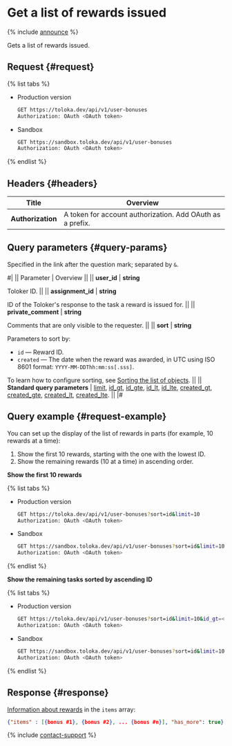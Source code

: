 # Get a list of rewards issued

{% include [announce](../_includes/announce.md) %}

Gets a list of rewards issued.

## Request {#request}

{% list tabs %}

- Production version

    ```bash
    GET https://toloka.dev/api/v1/user-bonuses
    Authorization: OAuth <OAuth token>
    ```

- Sandbox

    ```bash
    GET https://sandbox.toloka.dev/api/v1/user-bonuses
    Authorization: OAuth <OAuth token>
    ```

{% endlist %}

## Headers {#headers}

Title | Overview
----- | -----
**Authorization** | A token for account authorization. Add OAuth as a prefix.

## Query parameters {#query-params}

Specified in the link after the question mark; separated by `&`.

#|
|| Parameter | Overview ||
|| **user_id** | **string**

Toloker ID. ||
|| **assignment_id** | **string**

ID of the Toloker's response to the task a reward is issued for. ||
|| **private_comment** | **string**

Comments that are only visible to the requester. ||
|| **sort** | **string**

Parameters to sort by:

- `id` — Reward ID.
- `created` — The date when the reward was awarded, in UTC using ISO 8601 format: `YYYY-MM-DDThh:mm:ss[.sss]`.

To learn how to configure sorting, see [Sorting the list of objects](sorting.md). ||
|| **Standard query parameters** |
[limit](./standard-query-parameters.md#limit), [id_gt](./standard-query-parameters.md#id_gt), [id_gte](./standard-query-parameters.md#id_gte), [id_lt](./standard-query-parameters.md#id_lt), [id_lte](./standard-query-parameters.md#id_lte), [created_gt](./standard-query-parameters.md#created_gt), [created_gte](./standard-query-parameters.md#created_gte), [created_lt](./standard-query-parameters.md#created_lt), [created_lte](./standard-query-parameters.md#created_lte). ||
|#

## Query example {#request-example}

You can set up the display of the list of rewards in parts (for example, 10 rewards at a time):

1. Show the first 10 rewards, starting with the one with the lowest ID.
1. Show the remaining rewards (10 at a time) in ascending order.

**Show the first 10 rewards**

{% list tabs %}

- Production version

    ```bash
    GET https://toloka.dev/api/v1/user-bonuses?sort=id&limit=10
    Authorization: OAuth <OAuth token>
    ```

- Sandbox

    ```bash
    GET https://sandbox.toloka.dev/api/v1/user-bonuses?sort=id&limit=10
    Authorization: OAuth <OAuth token>
    ```

{% endlist %}

**Show the remaining tasks sorted by ascending ID**

{% list tabs %}

- Production version

    ```bash
    GET https://toloka.dev/api/v1/user-bonuses?sort=id&limit=10&id_gt=<ID of the last bonus from the previous response>
    Authorization: OAuth <OAuth token>
    ```

- Sandbox

    ```bash
    GET https://sandbox.toloka.dev/api/v1/user-bonuses?sort=id&limit=10&id_gt=<ID of the last bonus from the previous response>
    Authorization: OAuth <OAuth token>
    ```

{% endlist %}

## Response {#response}

[Information about rewards](get-one-bonus.md) in the `items` array:

```json
{"items" : [{bonus #1}, {bonus #2}, ... {bonus #n}], "has_more": true}
```

{% include [contact-support](../../guide/_includes/contact-support.md) %}